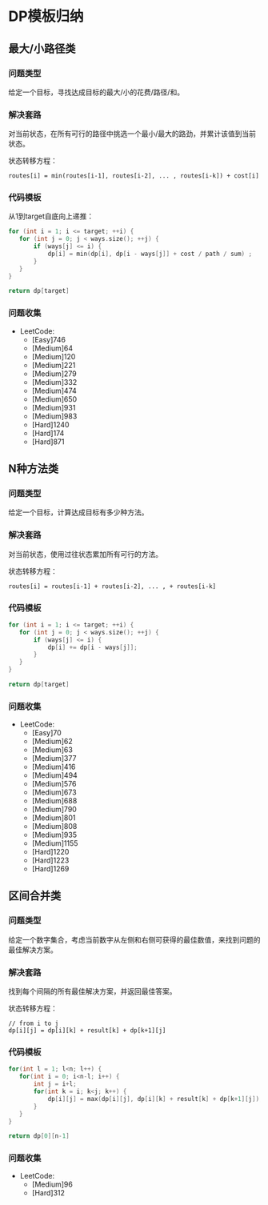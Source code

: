 # DP模板归纳
## 最大/小路径类

### 问题类型

给定一个目标，寻找达成目标的最大/小的花费/路径/和。

### 解决套路

对当前状态，在所有可行的路径中挑选一个最小/最大的路劲，并累计该值到当前状态。

状态转移方程：

`routes[i] = min(routes[i-1], routes[i-2], ... , routes[i-k]) + cost[i]`


### 代码模板

从1到target自底向上递推：
```cpp
for (int i = 1; i <= target; ++i) {
   for (int j = 0; j < ways.size(); ++j) {
       if (ways[j] <= i) {
           dp[i] = min(dp[i], dp[i - ways[j]] + cost / path / sum) ;
       }
   }
}
 
return dp[target]
```

### 问题收集

- LeetCode:
  - [Easy]746
  - [Medium]64
  - [Medium]120
  - [Medium]221
  - [Medium]279
  - [Medium]332
  - [Medium]474
  - [Medium]650
  - [Medium]931
  - [Medium]983
  - [Hard]1240
  - [Hard]174
  - [Hard]871

## N种方法类

### 问题类型
给定一个目标，计算达成目标有多少种方法。

### 解决套路
对当前状态，使用过往状态累加所有可行的方法。

状态转移方程：

`routes[i] = routes[i-1] + routes[i-2], ... , + routes[i-k]`

### 代码模板

```cpp
for (int i = 1; i <= target; ++i) {
   for (int j = 0; j < ways.size(); ++j) {
       if (ways[j] <= i) {
           dp[i] += dp[i - ways[j]];
       }
   }
}
 
return dp[target]
```

### 问题收集

- LeetCode:
  - [Easy]70
  - [Medium]62
  - [Medium]63
  - [Medium]377
  - [Medium]416
  - [Medium]494
  - [Medium]576
  - [Medium]673
  - [Medium]688
  - [Medium]790
  - [Medium]801
  - [Medium]808
  - [Medium]935
  - [Medium]1155
  - [Hard]1220
  - [Hard]1223
  - [Hard]1269

## 区间合并类

### 问题类型
给定一个数字集合，考虑当前数字从左侧和右侧可获得的最佳数值，来找到问题的最佳解决方案。

### 解决套路
找到每个间隔的所有最佳解决方案，并返回最佳答案。

状态转移方程：

```
// from i to j
dp[i][j] = dp[i][k] + result[k] + dp[k+1][j]
```

### 代码模板

```cpp
for(int l = 1; l<n; l++) {
   for(int i = 0; i<n-l; i++) {
       int j = i+l;
       for(int k = i; k<j; k++) {
           dp[i][j] = max(dp[i][j], dp[i][k] + result[k] + dp[k+1][j]);
       }
   }
}
 
return dp[0][n-1]
```

### 问题收集

- LeetCode:
  - [Medium]96
  - [Hard]312